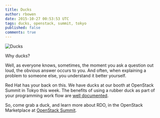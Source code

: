 ```yaml
---
title: Ducks
author: rbowen
date: 2015-10-27 00:53:53 UTC
tags: ducks, openstack, summit, tokyo
published: false
comments: true
---
```


![Ducks](/images/blog/ducks.jpg)

Why ducks?

Well, as everyone knows, sometimes, the moment you ask a question
out loud, the obvious answer occurs to you. And often, when
explaining a problem to someone else, you understand it better
yourself.

Red Hat has your back on this. We have ducks at our booth at OpenStack
Summit in Tokyo this week. The benefits of using a rubber duck as part
of your programming work flow are [well
documented](https://en.wikipedia.org/wiki/Rubber_duck_debugging).

So, come grab a duck, and learn more about RDO, in the OpenStack
Marketplace at [OpenStack Summit](http://openstack.org/summit/).

